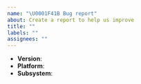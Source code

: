 ```yaml
---
name: "\U0001F41B Bug report"
about: Create a report to help us improve
title: ""
labels: ""
assignees: ""
---
```


<!--
Thank you for reporting a possible bug in IndyKite.

Please fill in as much of the template below as you can.

Version: output of `web version`
Platform: output of `uname -a` (UNIX), or version and 32 or 64-bit (Windows)
Subsystem: if known, please specify the affected core module name

If possible, please provide code that demonstrates the problem, keeping it as
simple and free of external dependencies as you can.
-->

- **Version**:
- **Platform**:
- **Subsystem**:

<!-- Please provide more details below this comment. -->
